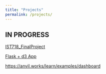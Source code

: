 ```yaml
---
title: "Projects"
permalink: /projects/
---
```


## IN PROGRESS



[IST718_FinalProject](https://danielcaraway.github.io/support_material/IST718_FinalProject.md)

[Flask + d3 App](https://ist718031230.herokuapp.com/)

https://anvil.works/learn/examples/dashboard

